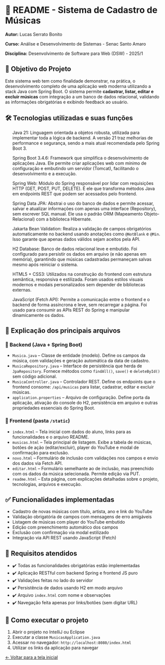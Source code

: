 </head>
<body>
<h1>📘 README - Sistema de Cadastro de Músicas</h1>
<p><strong>Autor:</strong> Lucas Serrato Bonito</p>
<p><strong>Curso:</strong> Análise e Desenvolvimento de Sistemas - Senac Santo Amaro</p>
<p><strong>Disciplina:</strong> Desenvolvimento de Software para Web (DSW) - 2025/1</p>

<h2>🎯 Objetivo do Projeto</h2>
<p>Este sistema web tem como finalidade demonstrar, na prática, o desenvolvimento completo de uma aplicação web moderna utilizando a stack Java com Spring Boot. O sistema permite <strong>cadastrar, listar, editar e excluir músicas</strong> com integração a um banco de dados relacional, validando as informações obrigatórias e exibindo feedback ao usuário.</p>

<h2>🛠️ Tecnologias utilizadas e suas funções</h2>
<ul>
  Java 21:</strong> Linguagem orientada a objetos robusta, utilizada para implementar toda a lógica de backend. A versão 21 traz melhorias de performance e segurança, sendo a mais atual recomendada pelo Spring Boot 3.

  Spring Boot 3.4.6:</strong> Framework que simplifica o desenvolvimento de aplicações Java. Ele permite criar aplicações web com mínimo de configuração e embutindo um servidor (Tomcat), facilitando o desenvolvimento e a execução.

Spring Web:</strong> Módulo do Spring responsável por lidar com requisições HTTP (GET, POST, PUT, DELETE). É ele que transforma métodos Java em endpoints REST que podem ser acessados pelo frontend.

   Spring Data JPA:</strong> Abstrai o uso do banco de dados e permite acessar, salvar e atualizar informações com apenas uma interface (Repository), sem escrever SQL manual. Ele usa o padrão ORM (Mapeamento Objeto-Relacional) com a biblioteca Hibernate.

 Jakarta Bean Validation:</strong> Realiza a validação de campos obrigatórios automaticamente no backend usando anotações como <code>@NotBlank</code> e <code>@Min</code>. Isso garante que apenas dados válidos sejam aceitos pela API.

H2 Database:</strong> Banco de dados relacional leve e embutido. Foi configurado para persistir os dados em arquivo (e não apenas em memória), garantindo que músicas cadastradas permaneçam salvas mesmo após reiniciar o sistema.

HTML5 + CSS3:</strong> Utilizados na construção do frontend com estrutura semântica, responsiva e estilizada. Foram usados estilos visuais modernos e modais personalizados sem depender de bibliotecas externas.

JavaScript (Fetch API):</strong> Permite a comunicação entre o frontend e o backend de forma assíncrona e leve, sem recarregar a página. Foi usado para consumir as APIs REST do Spring e manipular dinamicamente os dados.
</ul>

<h2>📄 Explicação dos principais arquivos</h2>

<h3>📁 Backend (Java + Spring Boot)</h3>
<ul>
    <li><code>Musica.java</code> – Classe de entidade (modelo). Define os campos da música, com validações e geração automática da data de cadastro.</li>
    <li><code>MusicaRepository.java</code> – Interface de persistência que herda de <code>JpaRepository</code>. Fornece métodos como <code>findAll()</code>, <code>save()</code> e <code>deleteById()</code> sem código adicional.</li>
    <li><code>MusicaController.java</code> – Controlador REST. Define os endpoints que o frontend consome: <code>/api/musicas</code> para listar, cadastrar, editar e excluir músicas.</li>
    <li><code>application.properties</code> – Arquivo de configuração. Define porta da aplicação, ativação do console do H2, persistência em arquivo e outras propriedades essenciais do Spring Boot.</li>
</ul>

<h3>📁 Frontend (pasta <code>/static</code>)</h3>
<ul>
    <li><code>index.html</code> – Tela inicial com dados do aluno, links para as funcionalidades e o arquivo README.</li>
    <li><code>musicas.html</code> – Tela principal de listagem. Exibe a tabela de músicas, botões de ação (editar/excluir), player do YouTube e modal de confirmação para exclusão.</li>
    <li><code>novo.html</code> – Formulário de inclusão com validações nos campos e envio dos dados via Fetch API.</li>
    <li><code>editar.html</code> – Formulário semelhante ao de inclusão, mas preenchido com os dados da música selecionada. Permite edição via PUT.</li>
    <li><code>readme.html</code> – Esta página, com explicações detalhadas sobre o projeto, tecnologias, arquivos e execução.</li>
</ul>

<h2>✅ Funcionalidades implementadas</h2>
<ul>
    <li>Cadastro de novas músicas com título, artista, ano e link do YouTube</li>
    <li>Validação obrigatória de campos com mensagens de erro amigáveis</li>
    <li>Listagem de músicas com player do YouTube embutido</li>
    <li>Edição com preenchimento automático dos campos</li>
    <li>Exclusão com confirmação via modal estilizado</li>
    <li>Integração via API REST usando JavaScript (Fetch)</li>
</ul>

<h2>📌 Requisitos atendidos</h2>
<ul>
    <li>✔️ Todas as funcionalidades obrigatórias estão implementadas</li>
    <li>✔️ Aplicação RESTful com backend Spring e frontend JS puro</li>
    <li>✔️ Validações feitas no lado do servidor</li>
    <li>✔️ Persistência de dados usando H2 em modo arquivo</li>
    <li>✔️ Arquivo <code>index.html</code> com nome e observações</li>
    <li>✔️ Navegação feita apenas por links/botões (sem digitar URL)</li>
</ul>

<h2>🚀 Como executar o projeto</h2>
<ol>
    <li>Abrir o projeto no IntelliJ ou Eclipse</li>
    <li>Executar a classe <code>MusicasApplication.java</code></li>
    <li>Acessar no navegador: <code>http://localhost:8080/index.html</code></li>
    <li>Utilizar os links da aplicação para navegar</li>
</ol>

<a href="index.html" class="btn-voltar">← Voltar para a tela inicial</a>
</body>
</html>
